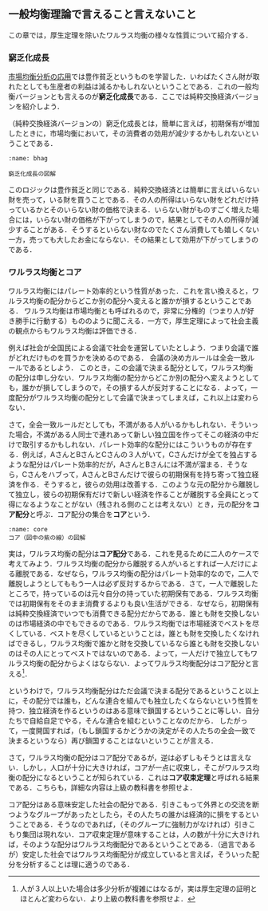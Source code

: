  ## 一般均衡理論で言えること言えないこと
この章では，厚生定理を除いたワルラス均衡の様々な性質について紹介する．

### 窮乏化成長
[市場均衡分析の応用](ch1.6.md)では豊作貧乏というものを学習した．いわばたくさん財が取れたとしても生産者の利益は減るかもしれないということである．これの一般均衡バージョンとも言えるのが**窮乏化成長**である．ここでは純粋交換経済バージョンを紹介しよう．

（純粋交換経済バージョンの）窮乏化成長とは，簡単に言えば，初期保有が増加したときに，市場均衡において，その消費者の効用が減少するかもしれないということである．
```{figure} ch4_img/bhag.svg
:name: bhag

窮乏化成長の図解
```
このロジックは豊作貧乏と同じである．純粋交換経済とは簡単に言えばいらない財を売って，いる財を買うことである．その人の所得はいらない財をどれだけ持っているかとそのいらない財の価格で決まる．いらない財がものすごく増えた場合には，いらない財の価格が下がってしまうので，結果としてその人の所得が減少することがある．そうするといらない財なのでたくさん消費しても嬉しくない一方，売っても大したお金にならない．その結果として効用が下がってしまうのである．

### ワルラス均衡とコア
ワルラス均衡にはパレート効率的という性質があった．これを言い換えると，ワルラス均衡の配分からどこか別の配分へ変えると誰かが損するということである．
ワルラス均衡は市場均衡とも呼ばれるので，非常に分権的（つまり人が好き勝手に行動する）もののように聞こえる．一方で，厚生定理によって社会主義の観点からもワルラス均衡は評価できる．

例えば社会が全国民による会議で社会を運営していたとしよう．つまり会議で誰がどれだけものを買うかを決めるのである．
会議の決め方ルールは全会一致ルールであるとしよう．
このとき，この会議で決まる配分として，ワルラス均衡の配分は申し分ない．ワルラス均衡の配分からどこか別の配分へ変えようとしても，誰かが損してしまうので，その損する人が反対することになる．よって，一度配分がワルラス均衡の配分として会議で決まってしまえば，これ以上は変わらない．

さて，全会一致ルールだとしても，不満がある人がいるかもしれない．そういった場合，不満がある人同士で連れあって新しい独立国を作ってそこの経済の中だけで取引するかもしれない．パレート効率的な配分にはこういうものが存在する．例えば，AさんとBさんとCさんの３人がいて，Cさんだけが全てを独占するような配分はパレート効率的だが，AさんとBさんには不満が溜まる．そうなら，Cさんをハブって，AさんとBさんだけで彼らの初期保有を持ち寄って独立経済を作る．そうすると，彼らの効用は改善する．このような元の配分から離脱して独立し，彼らの初期保有だけで新しい経済を作ることが離脱する全員にとって得になるようなことがない（残される側のことは考えない）とき，元の配分を**コア配分**と呼ぶ．コア配分の集合を**コア**という．

```{figure} ch4_img/core.svg
:name: core
コア（図中の紫の線）の図解
```

実は，ワルラス均衡の配分は**コア配分**である．これを見るために二人のケースで考えてみよう．ワルラス均衡の配分から離脱する人がいるとすれば一人だけによる離脱である．なぜなら，ワルラス均衡の配分はパレート効率的なので，二人で離脱しようとしてももう一人は必ず反対するからである．さて，一人で離脱したところで，持っているのは元々自分の持っていた初期保有である．ワルラス均衡では初期保有をそのまま消費するよりも良い生活ができる．なぜなら，初期保有は純粋交換経済でいつでも消費できる配分だからである．誰とも財を交換しないのは市場経済の中でもできるのである．ワルラス均衡では市場経済でベストを尽くしている．ベストを尽くしているということは，誰とも財を交換したくなければできるし，ワルラス均衡で誰かと財を交換しているなら誰とも財を交換しないのはその人にとってベストではないのである．よって，一人だけで独立してもワルラス均衡の配分からよくはならない．よってワルラス均衡配分はコア配分と言える[^notecore]．

[^notecore]: 人が３人以上いた場合は多少分析が複雑にはなるが，実は厚生定理の証明とほとんど変わらない．より上級の教科書を参照せよ．

というわけで，ワルラス均衡配分はただ会議で決まる配分であるということ以上に，その配分では誰も，どんな連合を組んでも独立したくならないという性質を持つ．独立経済を作るというのはある意味で鎖国するということに等しい．自分たちで自給自足でやる，そんな連合を組むということなのだから．
したがって，一度開国すれば，（もし鎖国するかどうかの決定がその人たちの全会一致で決まるというなら）再び鎖国することはないということが言える．

さて，ワルラス均衡の配分はコア配分であるが，逆は必ずしもそうとは言えない．しかし，人口が十分に大きければ，コアが一点に収束し，そこがワルラス均衡の配分になるということが知られている．これは**コア収束定理**と呼ばれる結果である．こちらも，詳細な内容は上級の教科書を参照せよ．

コア配分はある意味安定した社会の配分である．引きこもって外界との交流を断つようなグループがあったとしたら，その人たちの誰かは経済的に損をするということである．そうなのであれば，（そのグループに強制力がなければ）引きこもり集団は現れない．コア収束定理が意味することは，人の数が十分に大きければ，そのような配分はワルラス均衡配分であるということである．（過言であるが）安定した社会ではワルラス均衡配分が成立していると言えば，そういった配分を分析することは理に適うのである．


